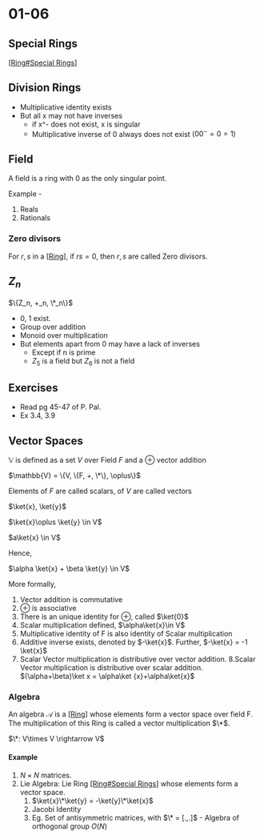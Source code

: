 # 01-06


## Special Rings

[[Ring#Special Rings]]

## Division Rings

- Multiplicative identity exists
- But all x may not have inverses
  - if x^- does not exist, x is singular
  - Multiplicative inverse of 0 always does not exist ($00^- = 0 = 1$)

## Field

A field is a ring with 0 as the only singular point.

Example -
1. Reals
2. Rationals

### Zero divisors

For $r,s$ in a [[Ring]], if $rs=0$, then $r,s$ are called Zero divisors.

## $Z_n$

$\{Z_n, +_n, \*_n\}$

- 0, 1 exist.
- Group over addition
- Monoid over multiplication
- But elements apart from 0 may have a lack of inverses
  - Except if n is prime
  - $Z_5$ is a field but $Z_6$ is not a field

## Exercises

- Read pg 45-47 of P. Pal. 
- Ex 3.4, 3.9

## Vector Spaces

$\mathbb{V}$ is defined as a set $V$ over Field $F$ and a $\oplus$ vector addition

$\mathbb{V} = \{V, \{F, +, \*\}, \oplus\}$

Elements of $F$ are called scalars, of $V$ are called vectors

$\ket{x}, \ket{y}$

$\ket{x}\oplus \ket{y} \in V$

$a\ket{x} \in V$

Hence,

$\alpha \ket{x} + \beta \ket{y} \in V$

More formally,

1. Vector addition is commutative
2. $\oplus$ is associative
3. There is an unique identity for $\oplus$, called $\ket{0}$
4. Scalar multiplication defined, $\alpha\ket{x}\in V$
5. Multiplicative identity of F is also identity of Scalar multiplication
6. Additive inverse exists, denoted by $-\ket{x}$. Further, $-\ket{x} = -1 \ket{x}$
7. Scalar Vector multiplication is distributive over vector addition.
8.Scalar Vector multiplication is distributive over scalar addition. $(\alpha+\beta)\ket x = \alpha\ket {x}+\alpha\ket{x}$

### Algebra

An algebra $\mathcal{A}$ is a [[Ring]] whose elements form a vector space over field F. The multiplication of this Ring is called a vector multiplication $\*$.

$\*: V\times V \rightarrow V$

#### Example 
1. $N\times N$ matrices.
2. Lie Algebra: Lie Ring [[Ring#Special Rings]] whose elements form a vector space.
   1. $\ket{x}\*\ket{y} = -\ket{y}\*\ket{x}$
   2. Jacobi Identity
   3. Eg. Set of antisymmetric matrices, with $\* = [.,.]$ - Algebra of orthogonal group $O(N)$

[//begin]: //begin "//begin"
[Ring#Special Rings]: Ring#special-rings "Ring#Special Rings"
[Ring]: Ring "Ring"
[Ring]: Ring "Ring"
[Ring#Special Rings]: Ring#special-rings "Ring#Special Rings"
[//end]: //end "//end"
[//begin]: //begin "//begin"
[Ring#Special Rings]: Ring#special-rings "Ring#Special Rings"
[Ring]: Ring "Ring"
[Ring]: Ring "Ring"
[Ring#Special Rings]: Ring#special-rings "Ring#Special Rings"
[//end]: # "Autogenerated link references"
